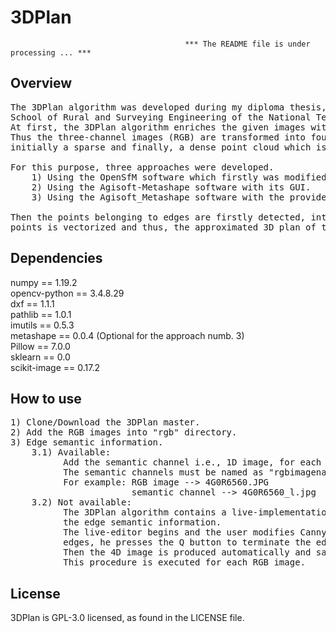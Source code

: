 # 3DPlan

                                           *** The README file is under processing ... ***
## Overview
<pre>
The 3DPlan algorithm was developed during my diploma thesis, entitled "Automated detection of edges in point clouds using semantic information", at the 
School of Rural and Surveying Engineering of the National Technical University of Athens, which is available at https://dspace.lib.ntua.gr/xmlui/handle/123456789/53090.
At first, the 3DPlan algorithm enriches the given images with a new channel including the edge semantic information. 
Thus the three-channel images (RGB) are transformed into four-channel ones (RGBL). Afterwards, the four-channel images are inserted into an SfM-MVS software to produce 
initially a sparse and finally, a dense point cloud which is enriched with the edge semantic information.

For this purpose, three approaches were developed.
    1) Using the OpenSfM software which firstly was modified to manipulate four-channel images. 
    2) Using the Agisoft-Metashape software with its GUI. 
    3) Using the Agisoft_Metashape software with the provided python module.

Then the points belonging to edges are firstly detected, into the semantically enriched point cloud and then classified into points of each edge. Finally, each segment of 
points is vectorized and thus, the approximated 3D plan of the object of interest is produced as "3DPlan.dxf".
</pre>

## Dependencies
numpy == 1.19.2 <br>
opencv-python == 3.4.8.29 <br>
dxf == 1.1.1 <br>
pathlib == 1.0.1 <br>
imutils == 0.5.3 <br>
metashape == 0.0.4 (Optional for the approach numb. 3) <br>
Pillow == 7.0.0 <br>
sklearn == 0.0 <br>
scikit-image == 0.17.2 <br>

## How to use
<pre>
1) Clone/Download the 3DPlan master.
2) Add the RGB images into "rgb" directory.
3) Edge semantic information.
    3.1) Available:
          Add the semantic channel i.e., 1D image, for each image, into "semantic_images" directory.
          The semantic channels must be named as "rgbimagename_l.jpg"
          For example: RGB image --> 4G0R6560.JPG
                       semantic channel --> 4G0R6560_l.jpg
    3.2) Not available:
          The 3DPlan algorithm contains a live-implementation of the Canny algorithm which could be used for producing
          the edge semantic information.
          The live-editor begins and the user modifies Canny's parameters. When the user is satisfied by the detected
          edges, he presses the Q button to terminate the editing procedure.
          Then the 4D image is produced automatically and saved into "images" directory which is created automatically.
          This procedure is executed for each RGB image.
</pre>

## License
3DPlan is GPL-3.0 licensed, as found in the LICENSE file.
